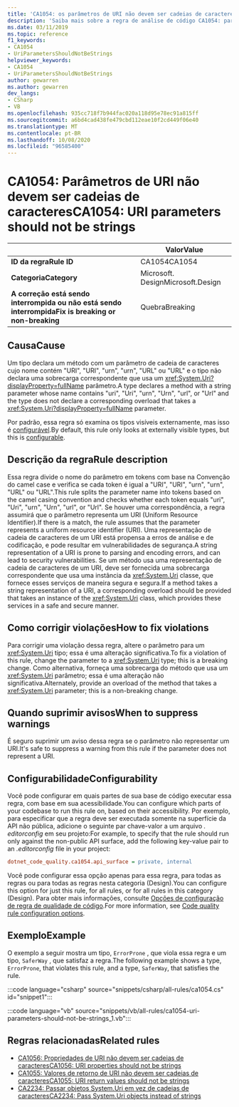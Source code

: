 ```yaml
---
title: 'CA1054: os parâmetros de URI não devem ser cadeias de caracteres (análise de código)'
description: 'Saiba mais sobre a regra de análise de código CA1054: parâmetros de URI não devem ser cadeias de caracteres'
ms.date: 03/11/2019
ms.topic: reference
f1_keywords:
- CA1054
- UriParametersShouldNotBeStrings
helpviewer_keywords:
- CA1054
- UriParametersShouldNotBeStrings
author: gewarren
ms.author: gewarren
dev_langs:
- CSharp
- VB
ms.openlocfilehash: 935cc718f7b944fac020a118d95e78ec91a815ff
ms.sourcegitcommit: a6bd4cad438fe479cbd112eae10f2cd449f06e40
ms.translationtype: MT
ms.contentlocale: pt-BR
ms.lasthandoff: 10/08/2020
ms.locfileid: "96585400"
---
```

# <a name="ca1054-uri-parameters-should-not-be-strings"></a><span data-ttu-id="bdb60-103">CA1054: Parâmetros de URI não devem ser cadeias de caracteres</span><span class="sxs-lookup"><span data-stu-id="bdb60-103">CA1054: URI parameters should not be strings</span></span>

| | <span data-ttu-id="bdb60-104">Valor</span><span class="sxs-lookup"><span data-stu-id="bdb60-104">Value</span></span> |
|-|-|
| <span data-ttu-id="bdb60-105">**ID da regra**</span><span class="sxs-lookup"><span data-stu-id="bdb60-105">**Rule ID**</span></span> |<span data-ttu-id="bdb60-106">CA1054</span><span class="sxs-lookup"><span data-stu-id="bdb60-106">CA1054</span></span>|
| <span data-ttu-id="bdb60-107">**Categoria**</span><span class="sxs-lookup"><span data-stu-id="bdb60-107">**Category**</span></span> |<span data-ttu-id="bdb60-108">Microsoft. Design</span><span class="sxs-lookup"><span data-stu-id="bdb60-108">Microsoft.Design</span></span>|
| <span data-ttu-id="bdb60-109">**A correção está sendo interrompida ou não está sendo interrompida**</span><span class="sxs-lookup"><span data-stu-id="bdb60-109">**Fix is breaking or non-breaking**</span></span> |<span data-ttu-id="bdb60-110">Quebra</span><span class="sxs-lookup"><span data-stu-id="bdb60-110">Breaking</span></span>|

## <a name="cause"></a><span data-ttu-id="bdb60-111">Causa</span><span class="sxs-lookup"><span data-stu-id="bdb60-111">Cause</span></span>

<span data-ttu-id="bdb60-112">Um tipo declara um método com um parâmetro de cadeia de caracteres cujo nome contém "URI", "URI", "urn", "urn", "URL" ou "URL" e o tipo não declara uma sobrecarga correspondente que usa um <xref:System.Uri?displayProperty=fullName> parâmetro.</span><span class="sxs-lookup"><span data-stu-id="bdb60-112">A type declares a method with a string parameter whose name contains "uri", "Uri", "urn", "Urn", "url", or "Url" and the type does not declare a corresponding overload that takes a <xref:System.Uri?displayProperty=fullName> parameter.</span></span>

<span data-ttu-id="bdb60-113">Por padrão, essa regra só examina os tipos visíveis externamente, mas isso é [configurável](#configurability).</span><span class="sxs-lookup"><span data-stu-id="bdb60-113">By default, this rule only looks at externally visible types, but this is [configurable](#configurability).</span></span>

## <a name="rule-description"></a><span data-ttu-id="bdb60-114">Descrição da regra</span><span class="sxs-lookup"><span data-stu-id="bdb60-114">Rule description</span></span>

<span data-ttu-id="bdb60-115">Essa regra divide o nome do parâmetro em tokens com base na Convenção do camel case e verifica se cada token é igual a "URI", "URI", "urn", "urn", "URL" ou "URL".</span><span class="sxs-lookup"><span data-stu-id="bdb60-115">This rule splits the parameter name into tokens based on the camel casing convention and checks whether each token equals "uri", "Uri", "urn", "Urn", "url", or "Url".</span></span> <span data-ttu-id="bdb60-116">Se houver uma correspondência, a regra assumirá que o parâmetro representa um URI (Uniform Resource Identifier).</span><span class="sxs-lookup"><span data-stu-id="bdb60-116">If there is a match, the rule assumes that the parameter represents a uniform resource identifier (URI).</span></span> <span data-ttu-id="bdb60-117">Uma representação de cadeia de caracteres de um URI está propensa a erros de análise e de codificação, e pode resultar em vulnerabilidades de segurança.</span><span class="sxs-lookup"><span data-stu-id="bdb60-117">A string representation of a URI is prone to parsing and encoding errors, and can lead to security vulnerabilities.</span></span> <span data-ttu-id="bdb60-118">Se um método usa uma representação de cadeia de caracteres de um URI, deve ser fornecida uma sobrecarga correspondente que usa uma instância da <xref:System.Uri> classe, que fornece esses serviços de maneira segura e segura.</span><span class="sxs-lookup"><span data-stu-id="bdb60-118">If a method takes a string representation of a URI, a corresponding overload should be provided that takes an instance of the <xref:System.Uri> class, which provides these services in a safe and secure manner.</span></span>

## <a name="how-to-fix-violations"></a><span data-ttu-id="bdb60-119">Como corrigir violações</span><span class="sxs-lookup"><span data-stu-id="bdb60-119">How to fix violations</span></span>

<span data-ttu-id="bdb60-120">Para corrigir uma violação dessa regra, altere o parâmetro para um <xref:System.Uri> tipo; essa é uma alteração significativa.</span><span class="sxs-lookup"><span data-stu-id="bdb60-120">To fix a violation of this rule, change the parameter to a <xref:System.Uri> type; this is a breaking change.</span></span> <span data-ttu-id="bdb60-121">Como alternativa, forneça uma sobrecarga do método que usa um <xref:System.Uri> parâmetro; essa é uma alteração não significativa.</span><span class="sxs-lookup"><span data-stu-id="bdb60-121">Alternately, provide an overload of the method that takes a <xref:System.Uri> parameter; this is a non-breaking change.</span></span>

## <a name="when-to-suppress-warnings"></a><span data-ttu-id="bdb60-122">Quando suprimir avisos</span><span class="sxs-lookup"><span data-stu-id="bdb60-122">When to suppress warnings</span></span>

<span data-ttu-id="bdb60-123">É seguro suprimir um aviso dessa regra se o parâmetro não representar um URI.</span><span class="sxs-lookup"><span data-stu-id="bdb60-123">It's safe to suppress a warning from this rule if the parameter does not represent a URI.</span></span>

## <a name="configurability"></a><span data-ttu-id="bdb60-124">Configurabilidade</span><span class="sxs-lookup"><span data-stu-id="bdb60-124">Configurability</span></span>

<span data-ttu-id="bdb60-125">Você pode configurar em quais partes de sua base de código executar essa regra, com base em sua acessibilidade.</span><span class="sxs-lookup"><span data-stu-id="bdb60-125">You can configure which parts of your codebase to run this rule on, based on their accessibility.</span></span> <span data-ttu-id="bdb60-126">Por exemplo, para especificar que a regra deve ser executada somente na superfície da API não pública, adicione o seguinte par chave-valor a um arquivo *. editorconfig* em seu projeto:</span><span class="sxs-lookup"><span data-stu-id="bdb60-126">For example, to specify that the rule should run only against the non-public API surface, add the following key-value pair to an *.editorconfig* file in your project:</span></span>

```ini
dotnet_code_quality.ca1054.api_surface = private, internal
```

<span data-ttu-id="bdb60-127">Você pode configurar essa opção apenas para essa regra, para todas as regras ou para todas as regras nesta categoria (Design).</span><span class="sxs-lookup"><span data-stu-id="bdb60-127">You can configure this option for just this rule, for all rules, or for all rules in this category (Design).</span></span> <span data-ttu-id="bdb60-128">Para obter mais informações, consulte [Opções de configuração de regra de qualidade de código](../code-quality-rule-options.md).</span><span class="sxs-lookup"><span data-stu-id="bdb60-128">For more information, see [Code quality rule configuration options](../code-quality-rule-options.md).</span></span>

## <a name="example"></a><span data-ttu-id="bdb60-129">Exemplo</span><span class="sxs-lookup"><span data-stu-id="bdb60-129">Example</span></span>

<span data-ttu-id="bdb60-130">O exemplo a seguir mostra um tipo, `ErrorProne` , que viola essa regra e um tipo, `SaferWay` , que satisfaz a regra.</span><span class="sxs-lookup"><span data-stu-id="bdb60-130">The following example shows a type, `ErrorProne`, that violates this rule, and a type, `SaferWay`, that satisfies the rule.</span></span>

:::code language="csharp" source="snippets/csharp/all-rules/ca1054.cs" id="snippet1":::

:::code language="vb" source="snippets/vb/all-rules/ca1054-uri-parameters-should-not-be-strings_1.vb":::

## <a name="related-rules"></a><span data-ttu-id="bdb60-131">Regras relacionadas</span><span class="sxs-lookup"><span data-stu-id="bdb60-131">Related rules</span></span>

- [<span data-ttu-id="bdb60-132">CA1056: Propriedades de URI não devem ser cadeias de caracteres</span><span class="sxs-lookup"><span data-stu-id="bdb60-132">CA1056: URI properties should not be strings</span></span>](ca1056.md)
- [<span data-ttu-id="bdb60-133">CA1055: Valores de retorno de URI não devem ser cadeias de caracteres</span><span class="sxs-lookup"><span data-stu-id="bdb60-133">CA1055: URI return values should not be strings</span></span>](ca1055.md)
- [<span data-ttu-id="bdb60-134">CA2234: Passar objetos System.Uri em vez de cadeias de caracteres</span><span class="sxs-lookup"><span data-stu-id="bdb60-134">CA2234: Pass System.Uri objects instead of strings</span></span>](ca2234.md)
